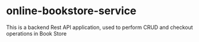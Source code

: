 # online-bookstore-service
This is a backend Rest API application, used to perform CRUD and checkout operations in Book Store
